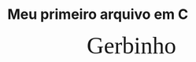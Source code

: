 # Meu primeiro arquivo em C
<div align = "center">
<font size =12 face = "Cooper Black">Gerbinho</font>
</div>
